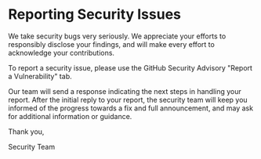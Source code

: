 # Reporting Security Issues
We take security bugs very seriously. We appreciate your efforts to responsibly disclose your findings, and will make every effort to acknowledge your contributions. 

To report a security issue, please use the GitHub Security Advisory "Report a Vulnerability" tab.

Our team will send a response indicating the next steps in handling your report. After the initial reply to your report, the security team will keep you informed of the progress towards a fix and full announcement, and may ask for additional information or guidance. 

Thank you, 

Security Team